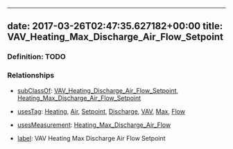 
---
date: 2017-03-26T02:47:35.627182+00:00
title: VAV_Heating_Max_Discharge_Air_Flow_Setpoint
---
### Definition: TODO

### Relationships

* [subClassOf](http://www.w3.org/2000/01/rdf-schema#subClassOf): [VAV_Heating_Discharge_Air_Flow_Setpoint](https://brickschema.org/schema/1.0/Brick#VAV_Heating_Discharge_Air_Flow_Setpoint), [Heating_Max_Discharge_Air_Flow_Setpoint](https://brickschema.org/schema/1.0/Brick#Heating_Max_Discharge_Air_Flow_Setpoint)

* [usesTag](https://brickschema.org/schema/1.0/BrickFrame#usesTag): [Heating](https://brickschema.org/schema/1.0/BrickTag#Heating), [Air](https://brickschema.org/schema/1.0/BrickTag#Air), [Setpoint](https://brickschema.org/schema/1.0/BrickTag#Setpoint), [Discharge](https://brickschema.org/schema/1.0/BrickTag#Discharge), [VAV](https://brickschema.org/schema/1.0/BrickTag#VAV), [Max](https://brickschema.org/schema/1.0/BrickTag#Max), [Flow](https://brickschema.org/schema/1.0/BrickTag#Flow)

* [usesMeasurement](https://brickschema.org/schema/1.0/BrickFrame#usesMeasurement): [Heating_Max_Discharge_Air_Flow](https://brickschema.org/schema/1.0/Brick#Heating_Max_Discharge_Air_Flow)

* [label](http://www.w3.org/2000/01/rdf-schema#label): VAV Heating Max Discharge Air Flow Setpoint
